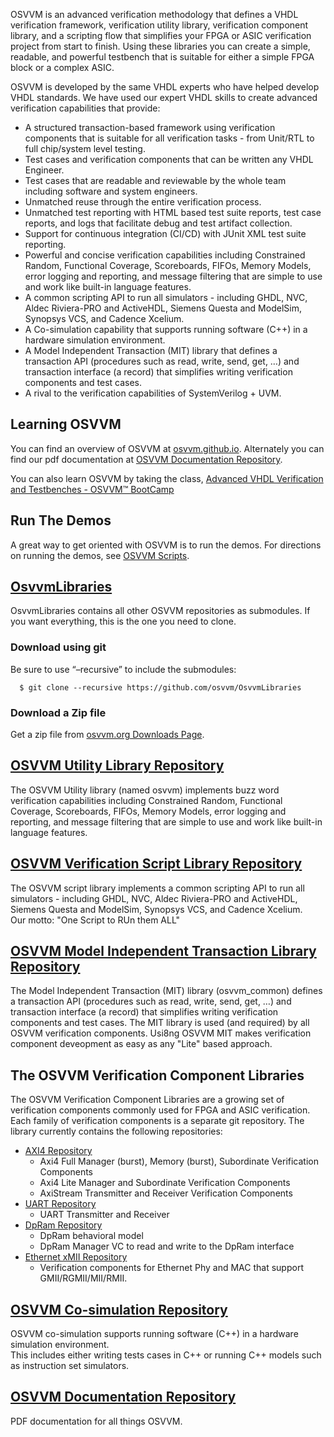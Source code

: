 OSVVM is an advanced verification methodology that
defines a VHDL verification framework, verification utility library, 
verification component library, and a scripting flow
that simplifies your FPGA or ASIC verification project 
from start to finish.
Using these libraries you can create a simple, readable, 
and powerful testbench that is suitable for either a 
simple FPGA block or a complex ASIC.

OSVVM is developed by the same VHDL experts who
have helped develop VHDL standards.
We have used our expert VHDL skills to create
advanced verification capabilities that provide:  

- A structured transaction-based framework using verification components that is suitable for all verification tasks - from Unit/RTL to full chip/system level testing.
- Test cases and verification components that can be written any VHDL Engineer.
- Test cases that are readable and reviewable by the whole team including software and system engineers.   
- Unmatched reuse through the entire verification process.    
- Unmatched test reporting with HTML based test suite reports, test case reports, and logs that facilitate debug and test artifact collection.   
- Support for continuous integration (CI/CD) with JUnit XML test suite reporting.  
- Powerful and concise verification capabilities including Constrained Random, Functional Coverage, Scoreboards, FIFOs, Memory Models, error logging and reporting, and message filtering that are simple to use and work like built-in language features.
- A common scripting API to run all simulators - including GHDL, NVC, Aldec Riviera-PRO and ActiveHDL, Siemens Questa and ModelSim, Synopsys VCS, and Cadence Xcelium.  
- A Co-simulation capability that supports running software (C++) in a hardware simulation environment.
- A Model Independent Transaction (MIT) library that defines a transaction API (procedures such as read, write, send, get, …)  and transaction interface (a record) that simplifies writing verification components and test cases.
- A rival to the verification capabilities of SystemVerilog + UVM.  

## Learning OSVVM
You can find an overview of OSVVM at [osvvm.github.io](https://osvvm.github.io).
Alternately you can find our pdf documentation at 
[OSVVM Documentation Repository](https://github.com/OSVVM/Documentation#readme).

You can also learn OSVVM by taking the class, [Advanced VHDL Verification and Testbenches - OSVVM&trade; BootCamp](https://synthworks.com/vhdl_testbench_verification.htm)

## Run The Demos
A great way to get oriented with OSVVM is to run the demos.
For directions on running the demos, see [OSVVM Scripts](https://github.com/osvvm/OSVVM-Scripts#readme).

## [OsvvmLibraries](https://github.com/osvvm/OsvvmLibraries) 
OsvvmLibraries contains all other OSVVM repositories as submodules.   If you want everything, this is the one you need to clone.   

### Download using git
Be sure to use “–recursive” to include the submodules:
```    
  $ git clone --recursive https://github.com/osvvm/OsvvmLibraries
```

### Download a Zip file
Get a zip file from [osvvm.org Downloads Page](https://osvvm.org/downloads).

## [OSVVM Utility Library Repository](https://github.com/osvvm/osvvm#readme) 
The OSVVM Utility library (named osvvm) implements 
buzz word verification capabilities including Constrained Random, Functional Coverage, 
Scoreboards, FIFOs, Memory Models, error logging and reporting, and message filtering 
that are simple to use and work like built-in language features.


## [OSVVM Verification Script Library Repository](https://github.com/osvvm/OSVVM-Scripts)
The OSVVM script library implements
a common scripting API to run all simulators - 
including GHDL, NVC, Aldec Riviera-PRO and ActiveHDL, Siemens Questa and ModelSim, Synopsys VCS, and Cadence Xcelium.  
Our motto: "One Script to RUn them ALL"
  
## [OSVVM Model Independent Transaction Library Repository](https://github.com/osvvm/OSVVM-Common#readme)
The Model Independent Transaction (MIT) library (osvvm_common) defines a transaction API (procedures such as read, write, send, get, …) 
and transaction interface (a record) that simplifies writing verification components and test cases. 
The MIT library is used (and required) by all OSVVM verification components.
Usi8ng OSVVM MIT makes verification component deveopment as easy as any "Lite" based approach.


## The OSVVM Verification Component Libraries
The OSVVM Verification Component Libraries are a growing set of 
verification components commonly used for FPGA and ASIC verification.
Each family of verification components is a separate git repository. 
The library currently contains the following repositories:

  - [AXI4 Repository](https://github.com/osvvm/AXI4#readme) 
    - Axi4 Full Manager (burst), Memory (burst), Subordinate Verification Components
    - Axi4 Lite Manager and Subordinate Verification Components
    - AxiStream Transmitter and Receiver Verification Components
  - [UART Repository](https://github.com/osvvm/UART#readme) 
    - UART Transmitter and Receiver
  - [DpRam Repository](https://github.com/osvvm/DpRam) 
    - DpRam behavioral model 
    - DpRam Manager VC to read and write to the DpRam interface
  - [Ethernet xMII Repository](https://github.com/osvvm/Ethernet) 
    - Verification components for Ethernet Phy and MAC that support GMII/RGMII/MII/RMII.

## [OSVVM Co-simulation Repository](https://github.com/OSVVM/CoSim#readme)
OSVVM co-simulation supports running software (C++) in a hardware simulation environment.  
This includes either writing tests cases in C++ or running C++ models such as instruction set simulators.

## [OSVVM Documentation Repository](https://github.com/OSVVM/Documentation#readme)
PDF documentation for all things OSVVM.

